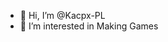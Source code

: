 - 👋 Hi, I’m @Kacpx-PL
- 👀 I’m interested in Making Games
  
<!---
Kacpx-PL/Kacpx-PL is a ✨ special ✨ repository because its `README.md` (this file) appears on your GitHub profile.
You can click the Preview link to take a look at your changes.
--->
